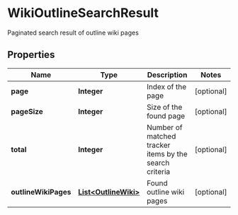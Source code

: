 

# WikiOutlineSearchResult

Paginated search result of outline wiki pages
## Properties

Name | Type | Description | Notes
------------ | ------------- | ------------- | -------------
**page** | **Integer** | Index of the page |  [optional]
**pageSize** | **Integer** | Size of the found page |  [optional]
**total** | **Integer** | Number of matched tracker items by the search criteria |  [optional]
**outlineWikiPages** | [**List&lt;OutlineWiki&gt;**](OutlineWiki.md) | Found outline wiki pages |  [optional]



